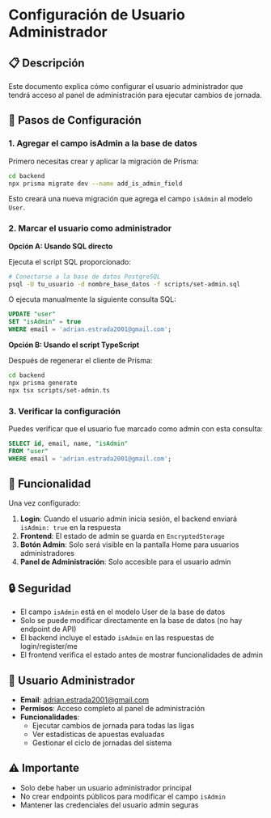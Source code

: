 # Configuración de Usuario Administrador

## 📋 Descripción

Este documento explica cómo configurar el usuario administrador que tendrá acceso al panel de administración para ejecutar cambios de jornada.

## 🔧 Pasos de Configuración

### 1. Agregar el campo isAdmin a la base de datos

Primero necesitas crear y aplicar la migración de Prisma:

```bash
cd backend
npx prisma migrate dev --name add_is_admin_field
```

Esto creará una nueva migración que agrega el campo `isAdmin` al modelo `User`.

### 2. Marcar el usuario como administrador

**Opción A: Usando SQL directo**

Ejecuta el script SQL proporcionado:

```bash
# Conectarse a la base de datos PostgreSQL
psql -U tu_usuario -d nombre_base_datos -f scripts/set-admin.sql
```

O ejecuta manualmente la siguiente consulta SQL:

```sql
UPDATE "user"
SET "isAdmin" = true
WHERE email = 'adrian.estrada2001@gmail.com';
```

**Opción B: Usando el script TypeScript**

Después de regenerar el cliente de Prisma:

```bash
cd backend
npx prisma generate
npx tsx scripts/set-admin.ts
```

### 3. Verificar la configuración

Puedes verificar que el usuario fue marcado como admin con esta consulta:

```sql
SELECT id, email, name, "isAdmin"
FROM "user"
WHERE email = 'adrian.estrada2001@gmail.com';
```

## 🎯 Funcionalidad

Una vez configurado:

1. **Login**: Cuando el usuario admin inicia sesión, el backend enviará `isAdmin: true` en la respuesta
2. **Frontend**: El estado de admin se guarda en `EncryptedStorage`
3. **Botón Admin**: Solo será visible en la pantalla Home para usuarios administradores
4. **Panel de Administración**: Solo accesible para el usuario admin

## 🔒 Seguridad

- El campo `isAdmin` está en el modelo User de la base de datos
- Solo se puede modificar directamente en la base de datos (no hay endpoint de API)
- El backend incluye el estado `isAdmin` en las respuestas de login/register/me
- El frontend verifica el estado antes de mostrar funcionalidades de admin

## 📝 Usuario Administrador

- **Email**: adrian.estrada2001@gmail.com
- **Permisos**: Acceso completo al panel de administración
- **Funcionalidades**:
  - Ejecutar cambios de jornada para todas las ligas
  - Ver estadísticas de apuestas evaluadas
  - Gestionar el ciclo de jornadas del sistema

## ⚠️ Importante

- Solo debe haber un usuario administrador principal
- No crear endpoints públicos para modificar el campo `isAdmin`
- Mantener las credenciales del usuario admin seguras
